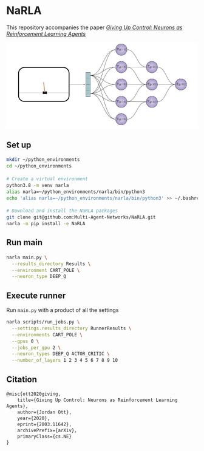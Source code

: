# NaRLA

This repository accompanies the paper [*Giving Up Control: Neurons as Reinforcement Learning Agents*](https://arxiv.org/abs/2003.11642) 

![network.png](figures%2Fnetwork.png)


## Set up
```bash 
mkdir ~/python_environments
cd ~/python_environments

# Create a virtual environment
python3.8 -m venv narla
alias narla=~/python_environments/narla/bin/python3
echo 'alias narla=~/python_environments/narla/bin/python3' >> ~/.bashrc

# Download and install the NaRLA packages
git clone git@github.com:Multi-Agent-Networks/NaRLA.git
narla -m pip install -e NaRLA
```

## Run main
```bash 
narla main.py \
  --results_directory Results \
  --environment CART_POLE \
  --neuron_type DEEP_Q
```

## Execute runner
Run `main.py` with a product of all the settings
```bash 
narla scripts/run_jobs.py \
  --settings.results_directory RunnerResults \
  --environments CART_POLE \
  --gpus 0 \
  --jobs_per_gpu 2 \
  --neuron_types DEEP_Q ACTOR_CRITIC \
  --number_of_layers 1 2 3 4 5 6 7 8 9 10 
```

## Citation
```
@misc{ott2020giving,
    title={Giving Up Control: Neurons as Reinforcement Learning Agents},
    author={Jordan Ott},
    year={2020},
    eprint={2003.11642},
    archivePrefix={arXiv},
    primaryClass={cs.NE}
}
```
